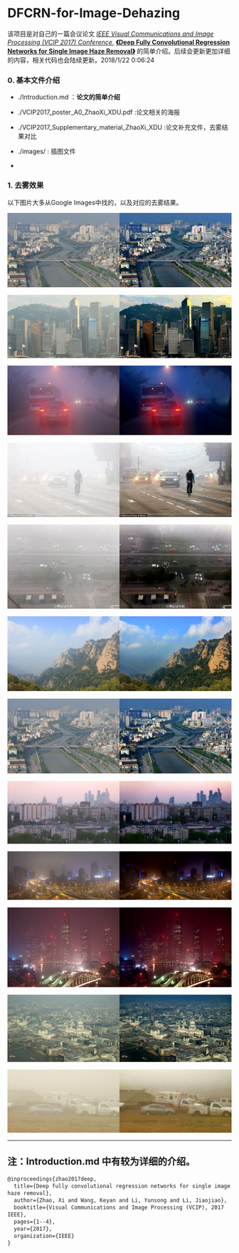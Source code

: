 # DFCRN-for-Image-Dehazing

该项目是对自己的一篇会议论文 *[IEEE Visual Communications and Image Processing (VCIP 2017) Conference](http://www.vcip2017.org/home)*,  [**《Deep Fully Convolutional Regression Networks for Single Image Haze Removal》**](http://ieeexplore.ieee.org/document/8305035/) 的简单介绍。后续会更新更加详细的内容，相关代码也会陆续更新。2018/1/22 0:06:24 

### 0. 基本文件介绍
* ./Introduction.md ：**论文的简单介绍**

* ./VCIP2017\_poster\_A0\_ZhaoXi\_XDU.pdf  :论文相关的海报

* ./VCIP2017\_Supplementary\_material\_ZhaoXi\_XDU  :论文补充文件，去雾结果对比

* ./images/ : 插图文件
*
### 1. 去雾效果

以下图片大多从Google Images中找的，以及对应的去雾结果。

![](images/pic4.jpg)

![](images/pic2.jpg)

![](images/night_pic3.jpg)

![](images/pic6.jpg)

![](images/pic7.jpg)

![](images/pic5.jpg)

![](images/pic4.jpg)

![](images/pic1.jpg)

![](images/night_pic2.jpg)

![](images/night_pic1.jpg)

![](images/pic3.jpg)

![](images/pic8.jpg)

------------------
## 注：Introduction.md 中有较为详细的介绍。


    @inproceedings{zhao2017deep,
      title={Deep fully convolutional regression networks for single image haze removal},
      author={Zhao, Xi and Wang, Keyan and Li, Yunsong and Li, Jiaojiao},
      booktitle={Visual Communications and Image Processing (VCIP), 2017 IEEE},
      pages={1--4},
      year={2017},
      organization={IEEE}
    }

